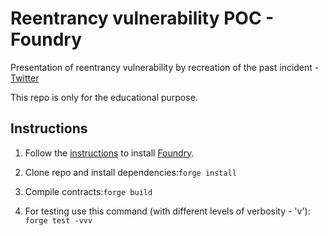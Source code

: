 # Reentrancy vulnerability POC - Foundry

Presentation of reentrancy vulnerability by recreation of the past incident - [Twitter](https://twitter.com/peckshield/status/1502815435498176514)

This repo is only for the educational purpose.

## Instructions

1. Follow the [instructions](https://book.getfoundry.sh/getting-started/installation.html) to install [Foundry](https://github.com/foundry-rs/foundry).

2. Clone repo and install dependencies:`forge install`

3. Compile contracts:`forge build`

4. For testing use this command (with different levels of verbosity - 'v'): `forge test -vvv`
